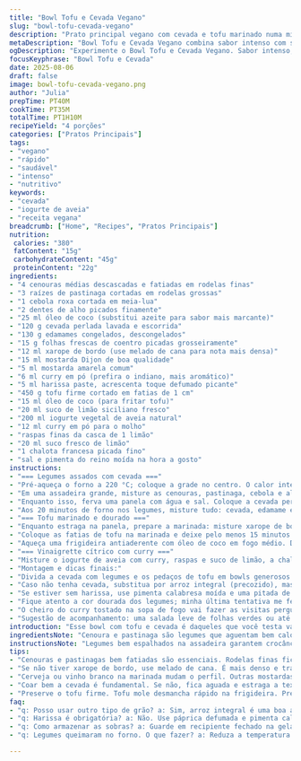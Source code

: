 ```yaml
---
title: "Bowl Tofu e Cevada Vegano"
slug: "bowl-tofu-cevada-vegano"
description: "Prato principal vegano com cevada e tofu marinado numa mistura picante de mostardas, limão e harissa. Vegetais assados com toque rústico de cenoura e pastinaga, combinados com edamames verdes para crocância. Vinaigrette de creme vegetal com curry que dá frescor. Fácil substituição de ingredientes e técnicas para resultados consistentes. Tempo total percebido pela textura e aroma dos legumes assados e tofu dourado. Sem lactose, ovos ou oleaginosas. Receitas para quem gosta de brincar com sabores intensos na rotina."
metaDescription: "Bowl Tofu e Cevada Vegano combina sabor intenso com saúde. Textura perfeita do tofu e legumes assados em um prato vibrante e nutritivo."
ogDescription: "Experimente o Bowl Tofu e Cevada Vegano. Sabor intenso, ingredientes frescos e uma explosão de aroma em cada garfada."
focusKeyphrase: "Bowl Tofu e Cevada"
date: 2025-08-06
draft: false
image: bowl-tofu-cevada-vegano.png
author: "Julia"
prepTime: PT40M
cookTime: PT35M
totalTime: PT1H10M
recipeYield: "4 porções"
categories: ["Pratos Principais"]
tags:
- "vegano"
- "rápido"
- "saudável"
- "intenso"
- "nutritivo"
keywords:
- "cevada"
- "iogurte de aveia"
- "receita vegana"
breadcrumb: ["Home", "Recipes", "Pratos Principais"]
nutrition: 
 calories: "380"
 fatContent: "15g"
 carbohydrateContent: "45g"
 proteinContent: "22g"
ingredients:
- "4 cenouras médias descascadas e fatiadas em rodelas finas"
- "3 raízes de pastinaga cortadas em rodelas grossas"
- "1 cebola roxa cortada em meia-lua"
- "2 dentes de alho picados finamente"
- "25 ml óleo de coco (substitui azeite para sabor mais marcante)"
- "120 g cevada perlada lavada e escorrida"
- "130 g edamames congelados, descongelados"
- "15 g folhas frescas de coentro picadas grosseiramente"
- "12 ml xarope de bordo (use melado de cana para nota mais densa)"
- "15 ml mostarda Dijon de boa qualidade"
- "5 ml mostarda amarela comum"
- "6 ml curry em pó (prefira o indiano, mais aromático)"
- "5 ml harissa paste, acrescenta toque defumado picante"
- "450 g tofu firme cortado em fatias de 1 cm"
- "15 ml óleo de coco (para fritar tofu)"
- "20 ml suco de limão siciliano fresco"
- "200 ml iogurte vegetal de aveia natural"
- "12 ml curry em pó para o molho"
- "raspas finas da casca de 1 limão"
- "20 ml suco fresco de limão"
- "1 chalota francesa picada fino"
- "sal e pimenta do reino moída na hora a gosto"
instructions:
- "=== Legumes assados com cevada ==="
- "Pré-aqueça o forno a 220 °C; coloque a grade no centro. O calor intenso vai ajudar a caramelizar as pontas dos legumes, o que gosto porque deixa sabor adocicado e complexo."
- "Em uma assadeira grande, misture as cenouras, pastinaga, cebola e alho com óleo de coco, sal e pimenta. Tem que espalhar bem para não amontoar; isso garante que eles assem uniformemente e criem aquelas bordas douradas."
- "Enquanto isso, ferva uma panela com água e sal. Coloque a cevada perlada para cozinhar por cerca de 25 minutos; a ideia é que fique macia mas ainda firme, quase ‘al dente’. Perto do fim, jogue o edamame para cozinhar junto 2 minutos e depois escorra tudo. Peneira é essencial para tirar o excesso de água sem deixar o grão ficar aguado."
- "Aos 20 minutos de forno nos legumes, misture tudo: cevada, edamame e legumes; volte para assar mais 8 minutos para juntar os sabores. Mexa uma vez na metade pra garantir que tudo fique bem temperado e uniformemente dourado. Se os legumes estão perdendo o brilho, é hora de incluir a coentro para frescor."
- "=== Tofu marinado e dourado ==="
- "Enquanto estraga na panela, prepare a marinada: misture xarope de bordo, as mostardas, curry e harissa em tigela média. Salpique sal e pimenta generosamente, pois o tofu absorve temperos meio ‘só no gosto’."
- "Coloque as fatias de tofu na marinada e deixe pelo menos 15 minutos descansando. Não pule essa etapa; ela faz toda a diferença para não ter tofu sem graça."
- "Aqueça uma frigideira antiaderente com óleo de coco em fogo médio. Dourar as fatias pouco a pouco sem aglomerar, cerca de 4 minutos cada lado. Imediatamente ao retirar do fogo, esprema o limão por cima. O ácido finaliza, trazendo um contraste brilhante e cortando a gordura do óleo."
- "=== Vinaigrette cítrico com curry ==="
- "Misture o iogurte de aveia com curry, raspas e suco de limão, a chalota e tempere com sal e pimenta. Bata com um fouet para emulsionar levemente e realçar o aroma do curry fresco. É o toque que ilumina o prato, equilibrando as texturas densas do restante."
- "Montagem e dicas finais:"
- "Divida a cevada com legumes e os pedaços de tofu em bowls generosos. Sirva a vinaigrette à parte para cada um regular a quantidade. Se quiser, uma folha de alface ou rúcula dá crocância extra e refrescância — eu já fiz com agrião também, fica ótimo."
- "Caso não tenha cevada, substitua por arroz integral (precozido), mas priorize o amido perlado para essa textura específica macia e mastigável. Se o tofu não dourar rápido, fogo está baixo ou frigideira rasa — aqueça bem antes de colocar."
- "Se estiver sem harissa, use pimenta calabresa moída e uma pitada de cominho em pó para um perfil parecido. O óleo pode ser azeite no tempero de legumes se não quiser sabor forte. Ajuste sal no final, pois a mostarda já traz intensidade."
- "Fique atento a cor dourada dos legumes; minha última tentativa me fez esperar demais e eles começaram a queimar nas bordas, perderam a textura. Quando sentir cheiro adocicado e enxergar os cantos corados, é hora de retirar."
- "O cheiro do curry tostado na sopa de fogo vai fazer as visitas perguntarem se você fez mágica no fogão. O contraste ácido do limão com o toque picante do harissa termina essa experiência. Cada textura está ali pra criar jogo: crocante, macio, cremoso, um prato que respira."
- "Sugestão de acompanhamento: uma salada leve de folhas verdes ou até fatias finas de manga para refrescar. Vale colocar uma pimenta fresca em rodelas finas em cima do tofu se quiser ousar mais. Aproveite a alquimia dos ingredientes."
introduction: "Esse bowl com tofu e cevada é daqueles que você testa várias vezes até pegar o jeito — textura do tofu, grau de torrado dos legumes, equilíbrio das especiarias. Gosto de usar pastinaga porque dá uma doçura terrosa que encontrei anos atrás numa feira em São Paulo, que combinada ao limão cria aquele contraste vibrante. Trocar marinada de mostarda pra uma pitada de harissa faz toda a diferença no aroma, dando um quê do Nordeste africano. O prato roda nos meus almoços rápidos, perfeito pra quem quer comer leve, nutritivo, sem perder sabor. Aprendi do jeito difícil que renovar a textura do tofu afinal faz você não desistir na primeira tentativa. Sabores sem pressa pra preparar, mas com atenção certeira nas cores e aromas."
ingredientsNote: "Cenoura e pastinaga são legumes que aguentam bem calor alto no forno, caramelizando suas bordas enquanto ficam macios por dentro — importância de cortar em fatias uniformes para não cozinhar diferente. Use óleo de coco extra-virgem para dar um sabor mais marcante, mas azeite funciona muito bem. Tofu firme é fundamental para não desmanchar na frigideira, e pressioná-lo antes com um pano para tirar excesso de água ajuda a dourar melhor. Substituições bacanas: cevada por arroz integral ou trigo para quibe (bulgur) se quiser textura menos mastigável; acelga ou espinafre picado pode substituir o coentro para quem não curte o sabor fresco dele. O iogurte vegetal deve ser natural e sem açúcar para não interferir na acidez do molho. Use limão siciliano para acidez balanceada e aroma cítrico. Se não tiver harissa, uma combinação de páprica defumada e pimenta calabresa pode substituir, criando um sabor menos arredondado, mais intenso."
instructionsNote: "Legumes bem espalhados na assadeira garantem crocância evitando cozimento no vapor. Pausa para mexer no meio do forno evita queimado e deixa acompanhar a textura. Cozinhar cevada na água fervente com sal é melhor do que na panela de arroz para controlar firmeza e não virar uma papa. Edamames entraram no último minuto para ficarem crocantes e manter a cor, sem perder textura. Marinada de tofu deve envolver cada fatia; descanso prolongado intensifica sabor, mas cuidado para não desmanchar. Dourar com fogo médio faz crosta dourada e impede ressecamento. Vinaigrette batida levemente com fouet evita que a chalota descole e o molho fique granulado. Prove sempre para ajustar sal e pimenta ao seu gosto. Se molho ficar muito grosso, dilua com um pouco de água ou leite vegetal. Montagem em bowls garante que cada um equilibre os sabores ao servir. Sempre observo aroma e cor para decidir o ponto final — e nunca comprovo só no relógio, nessa receita o cheiro das especiarias e o brilho dos legumes falam por si."
tips:
- "Cenouras e pastinagas bem fatiadas são essenciais. Rodelas finas ficam crocantes. Rodelas grossas demoram a cozinhar, mas o centro deve ficar macio. Barulho de estalos indica que estão dourando; essa é a hora de mexer."
- "Se não tiver xarope de bordo, use melado de cana. É mais denso e traz um sabor diferente, mas funciona. Também, se o tofu não dourar, pode ser a frigideira ainda não estar quente o bastante. Aqueça bem antes de colocar."
- "Cerveja ou vinho branco na marinada mudam o perfil. Outras mostardas podem ser usadas. Cada tipo traz um sabor distinto. E se você não curte harissa, pimenta calabresa funciona. Adiciona picância, mas não é a mesma profundidade."
- "Coar bem a cevada é fundamental. Se não, fica aguada e estraga a textura. Acompanhe a cor dos legumes no forno. Quando estiverem dourados e cheirando adocicado é hora de tirar. Queima rápida pode arruinar o prato."
- "Preserve o tofu firme. Tofu mole desmancha rápido na frigideira. Pressionar antes ajuda. O ponto de dourar é quando as bordas ficam crocantes e a superfície firme. Mexa frequentemente para não queimar, essa é a chave."
faq:
- "q: Posso usar outro tipo de grão? a: Sim, arroz integral é uma boa alternativa. Cevada é ideal, mas arroz mantém a crocância. Outras opções incluem quinoa ou até trigo para quibe. Cada um traz textura única."
- "q: Harissa é obrigatória? a: Não. Use páprica defumada e pimenta calabresa como substituto. Cria notas picantes, mas com sabor diferente. O ideal é ajustar conforme o seu gosto. Experimente até encontrar seu favorito."
- "q: Como armazenar as sobras? a: Guarde em recipiente fechado na geladeira. Dura dois dias. Para aquecer, micro-ondas ou frigideira. Adicione um pouco de água para reter a umidade. Assim não resseca."
- "q: Legumes queimaram no forno. O que fazer? a: Reduza a temperatura na próxima. Pode ser também que você não mexeu no meio do cozimento. Mexa sempre. E fique de olho no tempo que você deixa no forno."

---
```

